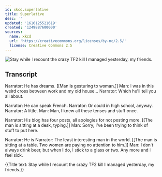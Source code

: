```yaml
---
id: xkcd.superlative
title: Superlative
desc: ''
updated: '1616125521619'
created: '1249887600000'
sources:
  name: xkcd
  url: 'https://creativecommons.org/licenses/by-nc/2.5/'
  license: Creative Commons 2.5
---
```

![Stay while I recount the crazy TF2 kill I managed yesterday, my friends.](https://imgs.xkcd.com/comics/superlative.png)

## Transcript
Narrator: He has dreams.
[[Man is gesturing to woman.]]
Man: I was in this weird cross between work and my old house...
Narrator: Which he'll tell you all about.

Narrator: He can speak French.
Narrator: Or could in high school, anyway.
Narrator: A little.
Man: Man, I knew all these tenses and stuff once.

Narrator: His blog has four posts, all apologies for not posting more.
[[The man is sitting at a desk, typing.]]
Man: Sorry, I've been trying to think of stuff to put here.

Narrator: He is
Narrator: The least interesting man in the world.
[[The man is sitting at a table.  Two women are paying no attention to him.]]
Man: I don't always drink beer, but when I do, I stick to a glass or two. Any more and I feel sick.

{{Title text: Stay while I recount the crazy TF2 kill I managed yesterday, my friends.}}
